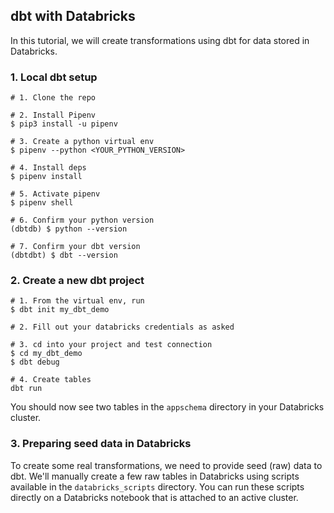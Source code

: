 ## dbt with Databricks

In this tutorial, we will create transformations using dbt for data stored in Databricks.

### 1. Local dbt setup

```
# 1. Clone the repo

# 2. Install Pipenv
$ pip3 install -u pipenv

# 3. Create a python virtual env
$ pipenv --python <YOUR_PYTHON_VERSION>

# 4. Install deps
$ pipenv install

# 5. Activate pipenv
$ pipenv shell

# 6. Confirm your python version
(dbtdb) $ python --version

# 7. Confirm your dbt version
(dbtdbt) $ dbt --version
```

### 2. Create a new dbt project

```
# 1. From the virtual env, run
$ dbt init my_dbt_demo

# 2. Fill out your databricks credentials as asked

# 3. cd into your project and test connection
$ cd my_dbt_demo
$ dbt debug

# 4. Create tables
dbt run
```

You should now see two tables in the `appschema` directory in your Databricks cluster.

### 3. Preparing seed data in Databricks

To create some real transformations, we need to provide seed (raw) data to dbt.
We'll manually create a few raw tables in Databricks using scripts available in the `databricks_scripts` directory.
You can run these scripts directly on a Databricks notebook that is attached to an active cluster.
